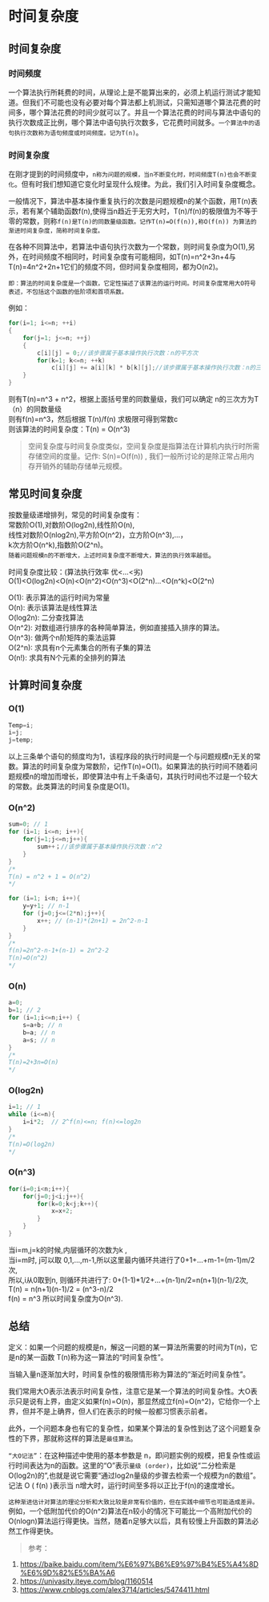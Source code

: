 # 时间复杂度

## 时间复杂度

### 时间频度

一个算法执行所耗费的时间，从理论上是不能算出来的，必须上机运行测试才能知道。但我们不可能也没有必要对每个算法都上机测试，只需知道哪个算法花费的时间多，哪个算法花费的时间少就可以了。并且一个算法花费的时间与算法中语句的执行次数成正比例，哪个算法中语句执行次数多，它花费时间就多。`一个算法中的语句执行次数称为语句频度或时间频度。记为T(n)`。 

### 时间复杂度

在刚才提到的时间频度中，`n称为问题的规模，当n不断变化时，时间频度T(n)也会不断变化`。但有时我们想知道它变化时呈现什么规律。为此，我们引入时间复杂度概念。 

一般情况下，算法中基本操作重复执行的次数是问题规模n的某个函数，用T(n)表示，若有某个辅助函数f(n),使得当n趋近于无穷大时，T(n)/f(n)的极限值为不等于零的常数，则称`f(n)是T(n)的同数量级函数。记作T(n)=O(f(n)),称O(f(n)) 为算法的渐进时间复杂度，简称时间复杂度。`

在各种不同算法中，若算法中语句执行次数为一个常数，则时间复杂度为O(1),另外，在时间频度不相同时，时间复杂度有可能相同，如T(n)=n^2+3n+4与T(n)=4n^2+2n+1它们的频度不同，但时间复杂度相同，都为O(n2)。 

`即：算法的时间复杂度是一个函数，它定性描述了该算法的运行时间。时间复杂度常用大O符号表述，不包括这个函数的低阶项和首项系数。`

例如：
``` java
for(i=1; i<=n; ++i)
{
    for(j=1; j<=n; ++j)
    {
        c[i][j] = 0;//该步骤属于基本操作执行次数：n的平方次
        for(k=1; k<=n; ++k)
            c[i][j] += a[i][k] * b[k][j];//该步骤属于基本操作执行次数：n的三次方次
    }
}
```
则有T(n)=n^3 + n^2，根据上面括号里的同数量级，我们可以确定 n的三次方为T（n）的同数量级  
则有f(n)=n^3，然后根据 T(n)/f(n) 求极限可得到常数c  
则该算法的时间复杂度：T(n) = O(n^3)

> 空间复杂度与时间复杂度类似，空间复杂度是指算法在计算机内执行时所需存储空间的度量。记作: S(n)=O(f(n)) , 我们一般所讨论的是除正常占用内存开销外的辅助存储单元规模。

## 常见时间复杂度

按数量级递增排列，常见的时间复杂度有：  
常数阶O(1),对数阶O(log2n),线性阶O(n),  
线性对数阶O(nlog2n),平方阶O(n^2)，立方阶O(n^3),...，  
k次方阶O(n^k),指数阶O(2^n)。  
 `随着问题规模n的不断增大，上述时间复杂度不断增大，算法的执行效率越低`。
 
时间复杂度比较：(算法执行效率 优<...<劣)  
O(1)<O(log2n)<O(n)<O(n^2)<O(n^3)<O(2^n)...<O(n^k)<O(2^n)

O(1): 表示算法的运行时间为常量  
O(n): 表示该算法是线性算法  
O(log2n): 二分查找算法  
O(n^2): 对数组进行排序的各种简单算法，例如直接插入排序的算法。  
O(n^3): 做两个n阶矩阵的乘法运算  
O(2^n): 求具有n个元素集合的所有子集的算法  
O(n!): 求具有N个元素的全排列的算法

## 计算时间复杂度

### O(1)
``` java
Temp=i;
i=j;
j=temp;
```
以上三条单个语句的频度均为1，该程序段的执行时间是一个与问题规模n无关的常数。算法的时间复杂度为常数阶，记作T(n)=O(1)。如果算法的执行时间不随着问题规模n的增加而增长，即使算法中有上千条语句，其执行时间也不过是一个较大的常数。此类算法的时间复杂度是O(1)。

### O(n^2)
``` java
sum=0; // 1
for (i=1; i<=n; i++){ 
    for(j=1;j<=n;j++){ 
        sum++；//该步骤属于基本操作执行次数：n^2
    }
}                      
/* 
T(n) = n^2 + 1 = O(n^2)
*/
```
``` java
for (i=1; i<n; i++){
    y=y+1; // n-1
    for (j=0;j<=(2*n);j++){
        x++; // (n-1)*(2n+1) = 2n^2-n-1
    }     
}   
/*
f(n)=2n^2-n-1+(n-1) = 2n^2-2
T(n)=O(n^2)
*/     
```

### O(n)
``` java
a=0;
b=1; // 2
for (i=1;i<=n;i++) { 
    s=a+b; // n
    b=a; // n
    a=s; // n
}
/*
T(n)=2+3n=O(n)
*/  
```

### O(log2n)
``` java
i=1; // 1
while (i<=n){
    i=i*2;  // 2^f(n)<=n; f(n)<=log2n 
}
/*
T(n)=O(log2n)
*/      
```

### O(n^3)
``` java
for(i=0;i<n;i++){ 
    for(j=0;j<i;j++){ 
        for(k=0;k<j;k++){
            x=x+2; 
        }      
    }
}
```
当i=m,j=k的时候,内层循环的次数为k ,  
当i=m时, j可以取 0,1,...,m-1,所以这里最内循环共进行了0+1+...+m-1=(m-1)m/2次,   
所以,i从0取到n, 则循环共进行了: 0+(1-1)*1/2+...+(n-1)n/2=n(n+1)(n-1)/2次,  
T(n) = n(n+1)(n-1)/2 = (n^3-n)/2  
f(n) = n^3
所以时间复杂度为O(n^3).

## 总结

定义：如果一个问题的规模是n，解这一问题的某一算法所需要的时间为T(n)，它是n的某一函数 T(n)称为这一算法的“时间复杂性”。

当输入量n逐渐加大时，时间复杂性的极限情形称为算法的“渐近时间复杂性”。

我们常用大O表示法表示时间复杂性，注意它是某一个算法的时间复杂性。大O表示只是说有上界，由定义如果f(n)=O(n)，那显然成立f(n)=O(n^2)，它给你一个上界，但并不是上确界，但人们在表示的时候一般都习惯表示前者。

此外，一个问题本身也有它的复杂性，如果某个算法的复杂性到达了这个问题复杂性的下界，那就称这样的算法是`最佳算法`。

`“大O记法”`：在这种描述中使用的基本参数是 n，即问题实例的规模，把复杂性或运行时间表达为n的函数。这里的“O”表示`量级 (order)`，比如说“二分检索是 O(log2n)的”,也就是说它需要“通过log2n量级的步骤去检索一个规模为n的数组”。记法 O ( f(n) )表示当 n增大时，运行时间至多将以正比于f(n)的速度增长。

`这种渐进估计对算法的理论分析和大致比较是非常有价值的，但在实践中细节也可能造成差异。`例如，一个低附加代价的O(n^2)算法在n较小的情况下可能比一个高附加代价的 O(nlogn)算法运行得更快。当然，随着n足够大以后，具有较慢上升函数的算法必然工作得更快。

>参考：
1. https://baike.baidu.com/item/%E6%97%B6%E9%97%B4%E5%A4%8D%E6%9D%82%E5%BA%A6
2. https://univasity.iteye.com/blog/1160514
3. https://www.cnblogs.com/alex3714/articles/5474411.html